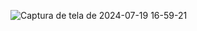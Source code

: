 ![Captura de tela de 2024-07-19 16-59-21](https://github.com/user-attachments/assets/57d96348-7d8b-46ab-b0c9-b59100fec9f4)
